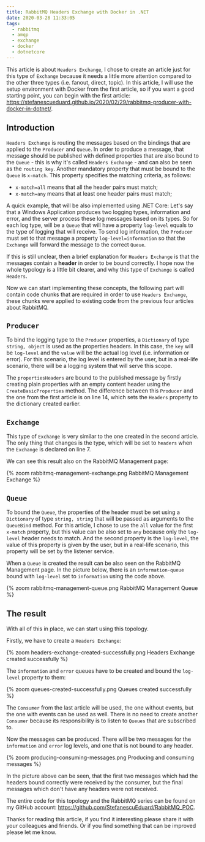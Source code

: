 ```yaml
---
title: RabbitMQ Headers Exchange with Docker in .NET
date: 2020-03-28 11:33:05
tags:
  - rabbitmq
  - amqp
  - exchange
  - docker
  - dotnetcore
---
```


<!-- markdownlint-disable MD033 -->

This article is about `Headers Exchange`, I chose to create an article just for this type of `Exchange` because it needs a little more attention compared to the other three types (i.e. fanout, direct, topic).
In this article, I will use the setup environment with Docker from the first article, so if you want a good starting point, you can begin with the first article: <https://stefanescueduard.github.io/2020/02/29/rabbitmq-producer-with-docker-in-dotnet/>.

## Introduction

`Headers Exchange` is routing the messages based on the bindings that are applied to the `Producer` and `Queue`.
In order to produce a message, that message should be published with defined properties that are also bound to the `Queue` - this is why it's called `Headers Exchange` - and can also be seen as the `routing key`.
Another mandatory property that must be bound to the `Queue` is `x-match`. This property specifies the matching criteria, as follows:

- `x-match=all` means that all the header pairs must match;
- `x-match=any` means that at least one header pairs must match;

A quick example, that will be also implemented using .NET Core:
Let's say that a Windows Application produces two logging types, information and error, and the server process these log messages based on its types.
So for each log type, will be a `Queue` that will have a property `log-level` equals to the type of logging that will receive. To send log information, the `Producer` must set to that message a property `log-level=information` so that the `Exchange` will forward the message to the correct `Queue`.

If this is still unclear, then a brief explanation for `Headers Exchange` is that the messages contain a **header** in order to be bound correctly.
I hope now the whole typology is a little bit clearer, and why this type of `Exchange` is called `Headers`.

Now we can start implementing these concepts, the following part will contain code chunks that are required in order to use `Headers Exchange`, these chunks were applied to existing code from the previous four articles about RabbitMQ.

## `Producer`

To bind the logging type to the `Producer` properties, a `Dictionary` of type `string, object` is used as the properties headers. In this case, the `key` will be `log-level` and the `value` will be the actual log level (i.e. information or error). For this scenario, the log level is entered by the user, but in a real-life scenario, there will be a logging system that will serve this scope.
<script src="https://gist.github.com/StefanescuEduard/0db265cae4058c75ca8a1051f31b605c.js"></script>

The `propertiesHeaders` are bound to the published message by firstly creating plain properties with an empty content header using the `CreateBasicProperties` method. The difference between this `Producer` and the one from the first article is on line 14, which sets the `Headers` property to the dictionary created earlier.

## `Exchange`

This type of `Exchange` is very similar to the one created in the second article. The only thing that changes is the type, which will be set to `headers` when the `Exchange` is declared on line 7.
<script src="https://gist.github.com/StefanescuEduard/613861853dea188e25884ddedec856ac.js"></script>

We can see this result also on the RabbitMQ Management page:

{% zoom rabbitmq-management-exchange.png RabbitMQ Management Exchange %}

## `Queue`

To bound the `Queue`, the properties of the header must be set using a `Dictionary` of type `string, string` that will be passed as arguments to the `QueueBind` method.
For this article, I chose to use the `all` value for the first `x-match` property, but this value can be also set to `any` because only the `log-level` header needs to match.
And the second property is the `log-level`, the value of this property is given by the user, but in a real-life scenario, this property will be set by the listener service.
<script src="https://gist.github.com/StefanescuEduard/c897970461e039d91b0f85ec352823a1.js"></script>

When a `Queue` is created the result can be also seen on the RabbitMQ Management page. In the picture below, there is an `information-queue` bound with `log-level` set to `information` using the code above.

{% zoom rabbitmq-management-queue.png RabbitMQ Management Queue %}

## The result

With all of this in place, we can start using this topology.

Firstly, we have to create a `Headers Exchange`:

{% zoom headers-exchange-created-successfully.png Headers Exchange created successfully %}

The `information` and `error` queues have to be created and bound the `log-level` property to them:

{% zoom queues-created-successfully.png Queues created successfully %}

The `Consumer` from the last article will be used, the one without events, but the one with events can be used as well. There is no need to create another `Consumer` because its responsibility is to listen to `Queues` that are subscribed to.

Now the messages can be produced. There will be two messages for the `information` and `error` log levels, and one that is not bound to any header.

{% zoom producing-consuming-messages.png Producing and consuming messages %}

In the picture above can be seen, that the first two messages which had the headers bound correctly were received by the consumer, but the final messages which don't have any headers were not received.

The entire code for this topology and the RabbitMQ series can be found on my GitHub account: <https://github.com/StefanescuEduard/RabbitMQ_POC>.

Thanks for reading this article, if you find it interesting please share it with your colleagues and friends. Or if you find something that can be improved please let me know.
